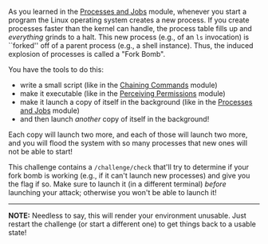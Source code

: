 As you learned in the [Processes and Jobs](/linux-luminarium/processes) module, whenever you start a program the Linux operating system creates a new process.
If you create processes faster than the kernel can handle, the process table fills up and *everything* grinds to a halt.
This new process (e.g., of an `ls` invocation) is ``forked'' off of a parent process (e.g., a shell instance).
Thus, the induced explosion of processes is called a "Fork Bomb".

You have the tools to do this:

- write a small script (like in the [Chaining Commands](/linux-luminarium/chaining) module)
- make it executable (like in the [Perceiving Permissions](/linux-luminarium/permissions) module)
- make it launch a copy of itself in the background (like in the [Processes and Jobs](/linux-luminarium/processes) module)
- and then launch _another_ copy of itself in the background!

Each copy will launch two more, and each of those will launch two more, and you will flood the system with so many processes that new ones will not be able to start!

This challenge contains a `/challenge/check` that'll try to determine if your fork bomb is working (e.g., if it can't launch new processes) and give you the flag if so.
Make sure to launch it (in a different terminal) _before_ launching your attack; otherwise you won't be able to launch it!

----
**NOTE:**
Needless to say, this will render your environment unusable.
Just restart the challenge (or start a different one) to get things back to a usable state!
